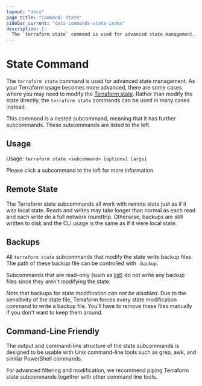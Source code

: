 ```yaml
---
layout: "docs"
page_title: "Command: state"
sidebar_current: "docs-commands-state-index"
description: |-
  The `terraform state` command is used for advanced state management.
---
```


# State Command

The `terraform state` command is used for advanced state management.
As your Terraform usage becomes more advanced, there are some cases where
you may need to modify the [Terraform state](/docs/state/index.html).
Rather than modify the state directly, the `terraform state` commands can
be used in many cases instead.

This command is a nested subcommand, meaning that it has further subcommands.
These subcommands are listed to the left.

## Usage

Usage: `terraform state <subcommand> [options] [args]`

Please click a subcommand to the left for more information.

## Remote State

The Terraform state subcommands all work with remote state just as if it
was local state. Reads and writes may take longer than normal as each read
and each write do a full network roundtrip. Otherwise, backups are still
written to disk and the CLI usage is the same as if it were local state.

## Backups

All `terraform state` subcommands that modify the state write backup
files. The path of these backup file can be controlled with `-backup`.

Subcommands that are read-only (such as [list](/docs/commands/state/list.html))
do not write any backup files since they aren't modifying the state.

Note that backups for state modification _can not be disabled_. Due to
the sensitivity of the state file, Terraform forces every state modification
command to write a backup file. You'll have to remove these files manually
if you don't want to keep them around.

## Command-Line Friendly

The output and command-line structure of the state subcommands is
designed to be usable with Unix command-line tools such as grep, awk,
and similar PowerShell commands.

For advanced filtering and modification, we recommend piping Terraform
state subcommands together with other command line tools.
